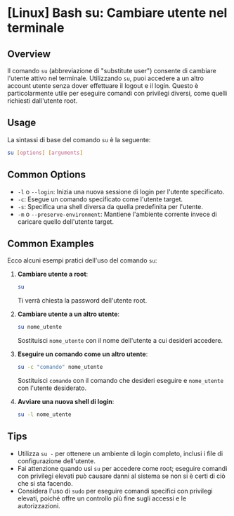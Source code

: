 # [Linux] Bash su: Cambiare utente nel terminale

## Overview
Il comando `su` (abbreviazione di "substitute user") consente di cambiare l'utente attivo nel terminale. Utilizzando `su`, puoi accedere a un altro account utente senza dover effettuare il logout e il login. Questo è particolarmente utile per eseguire comandi con privilegi diversi, come quelli richiesti dall'utente root.

## Usage
La sintassi di base del comando `su` è la seguente:

```bash
su [options] [arguments]
```

## Common Options
- `-l` o `--login`: Inizia una nuova sessione di login per l'utente specificato.
- `-c`: Esegue un comando specificato come l'utente target.
- `-s`: Specifica una shell diversa da quella predefinita per l'utente.
- `-m` o `--preserve-environment`: Mantiene l'ambiente corrente invece di caricare quello dell'utente target.

## Common Examples
Ecco alcuni esempi pratici dell'uso del comando `su`:

1. **Cambiare utente a root**:
   ```bash
   su
   ```
   Ti verrà chiesta la password dell'utente root.

2. **Cambiare utente a un altro utente**:
   ```bash
   su nome_utente
   ```
   Sostituisci `nome_utente` con il nome dell'utente a cui desideri accedere.

3. **Eseguire un comando come un altro utente**:
   ```bash
   su -c "comando" nome_utente
   ```
   Sostituisci `comando` con il comando che desideri eseguire e `nome_utente` con l'utente desiderato.

4. **Avviare una nuova shell di login**:
   ```bash
   su -l nome_utente
   ```

## Tips
- Utilizza `su -` per ottenere un ambiente di login completo, inclusi i file di configurazione dell'utente.
- Fai attenzione quando usi `su` per accedere come root; eseguire comandi con privilegi elevati può causare danni al sistema se non si è certi di ciò che si sta facendo.
- Considera l'uso di `sudo` per eseguire comandi specifici con privilegi elevati, poiché offre un controllo più fine sugli accessi e le autorizzazioni.